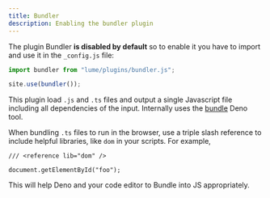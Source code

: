```yaml
---
title: Bundler
description: Enabling the bundler plugin
---
```


The plugin Bundler **is disabled by default** so to enable it you have to import
and use it in the `_config.js` file:

```js
import bundler from "lume/plugins/bundler.js";

site.use(bundler());
```

This plugin load `.js` and `.ts` files and output a single Javascript file
including all dependencies of the input. Internally uses the
[bundle](https://deno.land/manual/tools/bundler) Deno tool.

When bundling `.ts` files to run in the browser, use a triple slash reference to
include helpful libraries, like `dom` in your scripts. For example,

```
/// <reference lib="dom" />

document.getElementById("foo");
```

This will help Deno and your code editor to Bundle into JS appropriately.
